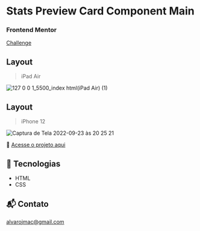 # Stats Preview Card Component Main
 
### Frontend Mentor

[Challenge](https://www.frontendmentor.io/challenges/stats-preview-card-component-8JqbgoU62)

## Layout
> iPad Air

![127 0 0 1_5500_index html(iPad Air) (1)](https://user-images.githubusercontent.com/99209300/192068761-d4dc9e5d-6d52-4685-929e-e3271eaf959b.png)

## Layout
> iPhone 12

![Captura de Tela 2022-09-23 às 20 25 21](https://user-images.githubusercontent.com/99209300/192068993-db4f9852-d6ff-45a4-bc0e-6f189015fc5c.png)

🔗 [Acesse o projeto aqui](https://alvarojmac.github.io/stats-preview-card-component-main)

## 📡 Tecnologias

- HTML
- CSS

## 📬 Contato

alvarojmac@gmail.com
